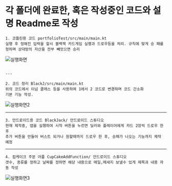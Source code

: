 # 각 폴더에 완료한, 혹은 작성중인 코드와 설명 Readme로 작성

```
1. 코틀린용 코드 portfolioTest/src/main/main.kt
실행 후 정해진 입력을 할시 블랙잭 카드게임 실행과 드로우등을 처리. 규칙에 맞게 승 패를 정하며 상대방의 자산을 전부 빼앗으면 승리
```
![실행화면](https://github.com/elcrity/ktlPP/blob/main/portfolioTest/%EC%8B%A4%ED%96%89%ED%99%94%EB%A9%B4.jpg)
```

---

2. 코드 정리 BlackJ/src/main/main.kt
위의 코드에서 이넘 클래스 등을 사용하여 1에서 2 코드로 변경하며 코드 간소화
기본 기능 작성.

```
![실행화면2](https://github.com/elcrity/ktlPP/blob/main/BlackJ/%EC%8B%A4%ED%96%89%ED%99%94%EB%A9%B42%EB%B3%80%EA%B2%BD.jpg)

---

```
3. 안드로이드용 코드 BlackJack/ 안드로이드 스튜디오
현재 제작중, 앱을 실행하여 시작 버튼을 누르면 딜러와 플레이어에게 카드 2장씩 드로우 한 후
추가 버튼을 만들어 버스트 되거나 원할때까지 드로우 한 후, 승패가 나오는 기능까지 제작 예정
```
---
```
4. 컵케이크 주문 어플 CupCakeAddFunction/ 안드로이드 스튜디오
갯수, 종류를 정하고 날짜를 정하면 해당 내용으로 메일,메세지 보낼수 있게 제목과 내용 자동 작성
```
![실행화면3](https://github.com/elcrity/ktlPP/blob/main/CupCakeAddFunction/1.jpg)
